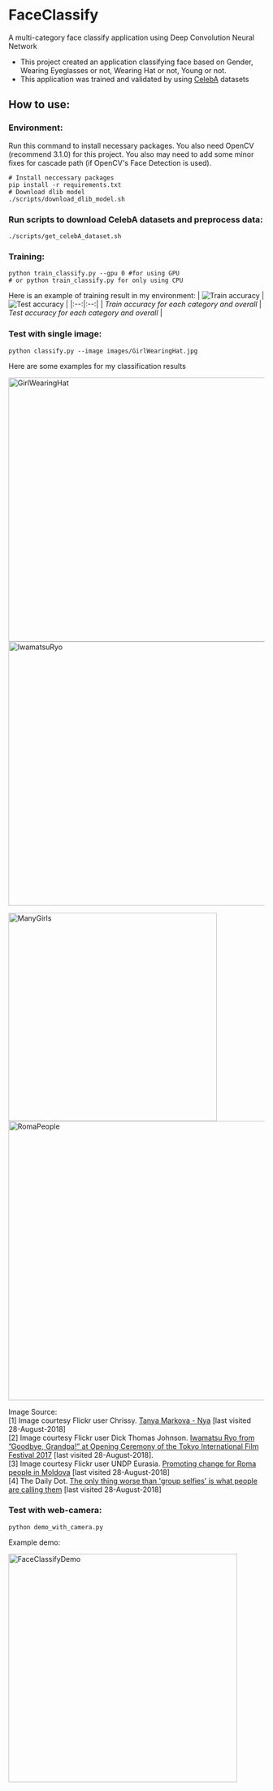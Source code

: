 # FaceClassify 
A multi-category face classify application using Deep Convolution Neural Network
* This project created an application classifying face based on Gender, Wearing Eyeglasses or not, Wearing Hat or not, Young or not. 
* This application was trained and validated by using [CelebA](http://mmlab.ie.cuhk.edu.hk/projects/CelebA.html) datasets 

## How to use:
### Environment: 
Run this command to install necessary packages. You also need OpenCV (recommend 3.1.0) for this project. You also may need to add some minor fixes for cascade path (if OpenCV's Face Detection is used).
```
# Install neccessary packages
pip install -r requirements.txt
# Download dlib model
./scripts/download_dlib_model.sh
```

### Run scripts to download CelebA datasets and preprocess data:
```
./scripts/get_celebA_dataset.sh
```

### Training:
```
python train_classify.py --gpu 0 #for using GPU
# or python train_classify.py for only using CPU
```
Here is an example of training result in my environment:
| ![Train accuracy](https://github.com/epsilonkei/FaceClassify/blob/master/TrainLog/example/train_accuracy.png) | ![Test accuracy](https://github.com/epsilonkei/FaceClassify/blob/master/TrainLog/example/test_accuracy.png) |
|:--:|:--:|
| *Train accuracy for each category and overall* | *Test accuracy for each category and overall* |

### Test with single image:
```
python classify.py --image images/GirlWearingHat.jpg
```
Here are some examples for my classification results
<p float="left">
  <img src="https://github.com/epsilonkei/FaceClassify/blob/master/images/GirlWearingHat_result.jpg" alt="GirlWearingHat"
  width="whatever" height=520>
  <img src="https://github.com/epsilonkei/FaceClassify/blob/master/images/IwamatsuRyo_result.jpg" alt="IwamatsuRyo"
  width="whatever" height=520>
</p>

<p float="left">
  <img src="https://github.com/epsilonkei/FaceClassify/blob/master/images/ManyGirls_result.jpg" alt="ManyGirls"
  width="whatever" height=410>
  <img src="https://github.com/epsilonkei/FaceClassify/blob/master/images/RomaPeople_result.jpg" alt="RomaPeople"
  width="whatever" height=550>
</p>

Image Source: <br />
[1] Image courtesy Flickr user Chrissy. [Tanya Markova - Nya](https://www.flickr.com/photos/nyamarkova/21606324236) [last visited 28-August-2018] <br />
[2] Image courtesy Flickr user Dick Thomas Johnson. [Iwamatsu Ryo from ”Goodbye, Grandpa!” at Opening Ceremony of the Tokyo International Film Festival 2017](https://www.flickr.com/photos/31029865@N06/40202661051) [last visited 28-August-2018].<br />
[3] Image courtesy Flickr user UNDP Eurasia. [Promoting change for Roma people in Moldova](https://www.flickr.com/photos/undpeurasia/30698588843) [last visited 28-August-2018]<br />
[4] The Daily Dot. [The only thing worse than 'group selfies' is what people are calling them](https://www.dailydot.com/irl/photo-selfie-usie-distinction/) [last visited 28-August-2018]<br />
### Test with web-camera:
```
python demo_with_camera.py
```
 Example demo:
 
<img src="https://github.com/epsilonkei/FaceClassify/blob/master/images/FaceClassifyDemo.gif" alt="FaceClassifyDemo"
  width="whatever" height=450> 
